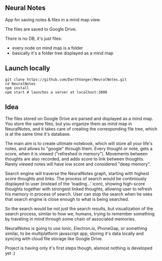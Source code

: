 Neural Notes
-----------
App for saving notes & files in a mind map view.

The files are saved to Google Drive.

There is no DB, it's just files:
- every node on mind map is a folder
- basically it's a folder tree displayed as a mind map

## Launch locally
```
git clone https://github.com/DarthVanger/NeuralNotes.git
cd NeuralNotes
npm install
npm start # launches a server at localhost:3000
```

## Idea
The files stored on Google Drive are parsed and displayed as a mind map. You store the same files, but you organize them as mind map in NeuralNotes, and it takes care of creating the corresponding file tree, which is at the same time it's database.

The main aim is to create ultimate notebook, which will store all your life's notes, and allows to "google" through them.
Every thought or note, gets a score, when it is viewed ("refreshed in memory"). Movements between thoughts are also recorded, and adds score to link between thoughts. Rarely viewed notes will have low score and considered "deep memory".

Search engine will traverse the NeuralNotes graph, starting with highest score thoughts and links. The process of search would be continiously displayed to user (instead of the 'loading...' icon), showing high-score thoughts together with strongest linked thoughts, allowing user to refresh his memory in process of search. User can stop the search when he sees that search engine is close enough to what is being searched.

So the search would be not just the search results, but visualization of the search process, similar to how we, humans, trying to remember something by traveling in mind through some chain of associated memories.

NeuralNotes is going to use Ionic, Electron.io, PhoneGap, or something similar, to be multiplatform javascript app, storing it's data locally and syncing with cloud file storage like Google Drive.

Project is having only it's first steps though, alsmost nothing is developed yet :)
